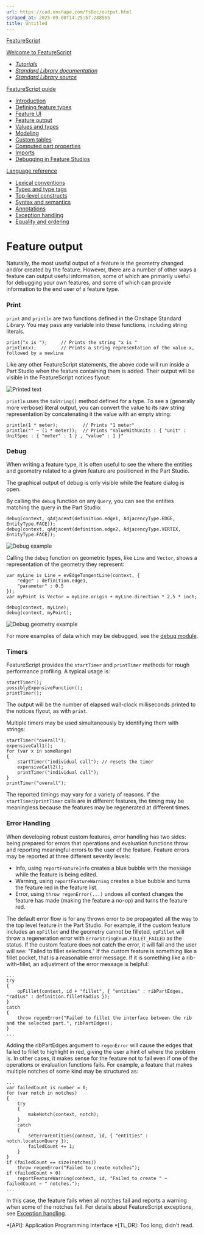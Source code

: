 ```yaml
---
url: https://cad.onshape.com/FsDoc/output.html
scraped_at: 2025-09-08T14:25:57.288565
title: Untitled
---
```


[FeatureScript](index.html)

[Welcome to FeatureScript](index.html)

  * [_Tutorials_](tutorials/create-a-slot-feature.html)
  * [ _Standard Library documentation_](library.html)
  * [ _Standard Library source_](/documents/12312312345abcabcabcdeff)

[FeatureScript guide](intro.html)

  * [Introduction](intro.html)
  * [Defining feature types](feature-types.html)
  * [Feature UI](uispec.html)
  * [Feature output](output.html)
  * [Values and types](variables.html)
  * [Modeling](modeling.html)
  * [Custom tables](tables.html)
  * [Computed part properties](computed-part-properties.html)
  * [Imports](imports.html)
  * [Debugging in Feature Studios](debugging-in-feature-studios.html)

[Language reference](tokens.html)

  * [Lexical conventions](tokens.html)
  * [Types and type tags](type-tags.html)
  * [Top-level constructs](top-level.html)
  * [Syntax and semantics](syntax.html)
  * [Annotations](annotations.html)
  * [Exception handling](exceptions.html)
  * [Equality and ordering](relational.html)

# Feature output

Naturally, the most useful output of a feature is the geometry changed and/or
created by the feature. However, there are a number of other ways a feature
can output useful information, some of which are primarily useful for
debugging your own features, and some of which can provide information to the
end user of a feature type.

### Print

`print` and `println` are two functions defined in the Onshape Standard
Library. You may pass any variable into these functions, including string
literals.

    
    
    print("x is ");     // Prints the string "x is "
    println(x);         // Prints a string representation of the value x, followed by a newline
    

Like any other FeatureScript statements, the above code will run inside a Part
Studio when the feature containing them is added. Their output will be visible
in the FeatureScript notices flyout:

![Printed text](tutorials/images/printed-text.png)

`println` uses the `toString()` method defined for a type. To see a (generally
more verbose) literal output, you can convert the value to its raw string
representation by concatenating it the value with an empty string:

    
    
    println(1 * meter);         // Prints "1 meter"
    println("" ~ (1 * meter));  // Prints "ValueWithUnits : { "unit" : UnitSpec : { "meter" : 1 } , "value" : 1 }"
    

### Debug

When writing a feature type, it is often useful to see the where the entities
and geometry related to a given feature are positioned in the Part Studio.

The graphical output of debug is only visible while the feature dialog is
open.

By calling the `debug` function on any `Query`, you can see the entities
matching the query in the Part Studio:

    
    
    debug(context, qAdjacent(definition.edge1, AdjacencyType.EDGE, EntityType.FACE));
    debug(context, qAdjacent(definition.edge2, AdjacencyType.VERTEX, EntityType.FACE));
    

![Debug example](tutorials/images/debug-adjacency.png)

Calling the `debug` function on geometric types, like `Line` and `Vector`,
shows a representation of the geometry they represent:

    
    
    var myLine is Line = evEdgeTangentLine(context, {
        "edge" : definition.edge1,
        "parameter" : 0.5
    });
    var myPoint is Vector = myLine.origin + myLine.direction * 2.5 * inch;
    
    debug(context, myLine);
    debug(context, myPoint);
    

![Debug geometry example](tutorials/images/debug-geometry.png)

For more examples of data which may be debugged, see the [debug
module](library.html#module-debug.fs).

### Timers

FeatureScript provides the `startTimer` and `printTimer` methods for rough
performance profiling. A typical usage is:

    
    
    startTimer();
    possiblyExpensiveFunction();
    printTimer();
    

The output will be the number of elapsed wall-clock milliseconds printed to
the notices flyout, as with `print`.

Multiple timers may be used simultaneously by identifying them with strings:

    
    
    startTimer("overall");
    expensiveCall1();
    for (var x in someRange)
    {
        startTimer("individual call"); // resets the timer
        expensiveCall2();
        printTimer("individual call");
    }
    printTimer("overall");
    

The reported timings may vary for a variety of reasons. If the
`startTimer`/`printTimer` calls are in different features, the timing may be
meaningless because the features may be regenerated at different times.

### Error Handling

When developing robust custom features, error handling has two sides: being
prepared for errors that operations and evaluation functions throw and
reporting meaningful errors to the user of the feature. Feature errors may be
reported at three different severity levels:

  * Info, using `reportFeatureInfo` creates a blue bubble with the message while the feature is being edited.
  * Warning, using `reportFeatureWarning` creates a blue bubble and turns the feature red in the feature list.
  * Error, using `throw regenError(...)` undoes all context changes the feature has made (making the feature a no-op) and turns the feature red.

The default error flow is for any thrown error to be propagated all the way to
the top level feature in the Part Studio. For example, if the custom feature
includes an `opFillet` and the geometry cannot be filleted, `opFillet` will
throw a regeneration error with `ErrorStringEnum.FILLET_FAILED` as the status.
If the custom feature does not catch the error, it will fail and the user will
see: "Failed to fillet selections." If the custom feature is something like a
fillet pocket, that is a reasonable error message. If it is something like a
rib-with-fillet, an adjustment of the error message is helpful:

    
    
    ...
    try
    {
        opFillet(context, id + "fillet", { "entities" : ribPartEdges, "radius" : definition.filletRadius });
    }
    catch
    {
        throw regenError("Failed to fillet the interface between the rib and the selected part.", ribPartEdges);
    }
    ...
    

Adding the ribPartEdges argument to `regenError` will cause the edges that
failed to fillet to highlight in red, giving the user a hint of where the
problem is. In other cases, it makes sense for the feature not to fail even if
one of the operations or evaluation functions fails. For example, a feature
that makes multiple notches of some kind may be structured as:

    
    
    ...
    var failedCount is number = 0;
    for (var notch in notches)
    {
        try
        {
            makeNotch(context, notch);
        }
        catch
        {
            setErrorEntities(context, id, { "entities" : notch.locationQuery });
            failedCount += 1;
        }
    }
    if (failedCount == size(notches))
        throw regenError("Failed to create notches");
    if (failedCount > 0)
        reportFeatureWarning(context, id, "Failed to create " ~ failedCount ~ " notches.");
    ...
    

In this case, the feature fails when all notches fail and reports a warning
when some of the notches fail. For details about FeatureScript exceptions, see
[Exception handling](exceptions.html).

  *[API]: Application Programming Interface
  *[TL;DR]: Too long; didn't read.

